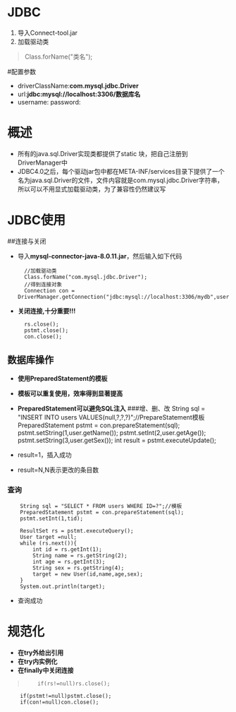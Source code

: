 # JDBC
1. 导入Connect-tool.jar
2. 加载驱动类
> Class.forName("类名");

#配置参数
* driverClassName:**com.mysql.jdbc.Driver**
* url:**jdbc:mysql://localhost:3306/数据库名**
* username:
password:

# 概述
* 所有的java.sql.Driver实现类都提供了static 块，把自己注册到DriverManager中
* JDBC4.0之后，每个驱动jar包中都在META-INF/services目录下提供了一个名为java.sql.Driver的文件，文件内容就是com.mysql.jdbc.Driver字符串，所以可以不用显式加载驱动类，为了兼容性仍然建议写
# JDBC使用
##连接与关闭
* 导入**mysql-connector-java-8.0.11.jar**，然后输入如下代码

        //加载驱动类
        Class.forName("com.mysql.jdbc.Driver");
        //得到连接对象
        Connection con = DriverManager.getConnection("jdbc:mysql://localhost:3306/mydb",username,password);
        
* **关闭连接,十分重要!!!**

        rs.close();
        pstmt.close();
        con.close();

## 数据库操作
* **使用PreparedStatement的模板**
* **模板可以重复使用，效率得到显著提高**
* **PreparedStatement可以避免SQL注入**
###增、删、改
        String sql = "INSERT INTO users VALUES(null,?,?,?)";//PrepareStatement模板
        PreparedStatement pstmt = con.prepareStatement(sql);
        pstmt.setString(1,user.getName());
        pstmt.setInt(2,user.getAge());
        pstmt.setString(3,user.getSex());
        int result = pstmt.executeUpdate();
        
 * result=1，插入成功
 * result=N,N表示更改的条目数
### 查询
        String sql = "SELECT * FROM users WHERE ID=?";//模板
        PreparedStatement pstmt = con.prepareStatement(sql);
        pstmt.setInt(1,tid);

        ResultSet rs = pstmt.executeQuery();
        User target =null;
        while (rs.next()){
            int id = rs.getInt(1);
            String name = rs.getString(2);
            int age = rs.getInt(3);
            String sex = rs.getString(4);
            target = new User(id,name,age,sex);
        }
        System.out.println(target);
        
  * 查询成功
# 规范化
* **在try外给出引用**
* **在try内实例化**
* **在finally中关闭连接**
>         if(rs!=null)rs.close();
        if(pstmt!=null)pstmt.close();
        if(con!=null)con.close();